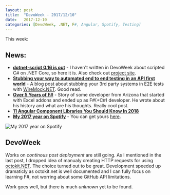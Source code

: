 ```yaml
---
layout: post
title:  "DevoWeek - 2017/12/10"
date:   2017-12-10
categories: [DevoWeek, .NET, F#, Angular, Spotify, Testing]
---
```


This week:

## News: 

* **[dotnet-script 0.16 is out](https://www.strathweb.com/2017/12/c-repl-for-net-core-2-0-and-load-support-from-nuget-0-16-dotnet-script-is-out/)** - I haven't written in DevoWeek about scripted C# on .NET Core, so here it is. Also check out [project site](https://github.com/filipw/dotnet-script).
* **[Stubbing your way to automated end to end testing in an API first world](https://alastaircrabtree.com/stubbing-your-way-to-automated-e2e-testing-api-first-with-wiremock/)** - A blog post about stubbing your 3rd party systems in E2E tests with [WireMock.NET](https://github.com/WireMock-Net/WireMock.Net). Good read.
* **[Over 5 Years of F#](http://jnyman.com/2017/12/04/five_years_of_fsharp/)** - Story of some developer from Arizona that started with Excel addons and ended up as F#(+C#) developer. He wrote about his history and what are his thoughts. Really cool post.
* **[11 Angular Component Libraries You Should Know In 2018](https://blog.bitsrc.io/11-angular-component-libraries-you-should-know-in-2018-e9f9c9d544ff)**
* **[My 2017 year on Spotify](https://2017wrapped.com/share/en/-L-lFh9YDjd3HLfdb7_f)** - You can get yours [here](https://2017wrapped.com/).


![My 2017 year on Spotify](https://i.imgur.com/m872HtW.png)


## DevoWeek
Works on *continous post deployment* are still going. As I mentioned in the last post, I dropped idea of manualy creating HTTP requests for using [octokit.NET](https://github.com/octokit/octokit.net). The choice turned out to be great. Development speeded up dramaticly as octokit.net is well documented and I can fully focus on learning F#, not worring about some GitHub API limitations.

Work goes well, but there is much *unknown* yet to be found.
